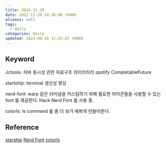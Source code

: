```yaml
---
title: 2022-11-20
date: 2022-11-20 14:26:00 +0900
aliases: null
tags:
  - daily
categories: Daily
updated: 2023-08-19 12:37:47 +0900
---
```


## Keyword

Jctools: 자바 동시성 관련 자료구조 라이브러리
spotify CompletableFuture

startship: terminal 생산성 향상

nerd-font: warp 같은 터미널을 커스텀하기  위해 필요한 아이콘들을 사용할 수 있는 font 를 제공한다. Hack Nerd Font 를 사용 중.

colorls: ls command 를 좀 더 보기 예쁘게 만들어준다.

## Reference

[starship](https://starship.rs)
[Nerd Font](https://www.nerdfonts.com/#home)
[colorls](https://github.com/athityakumar/colorls)
